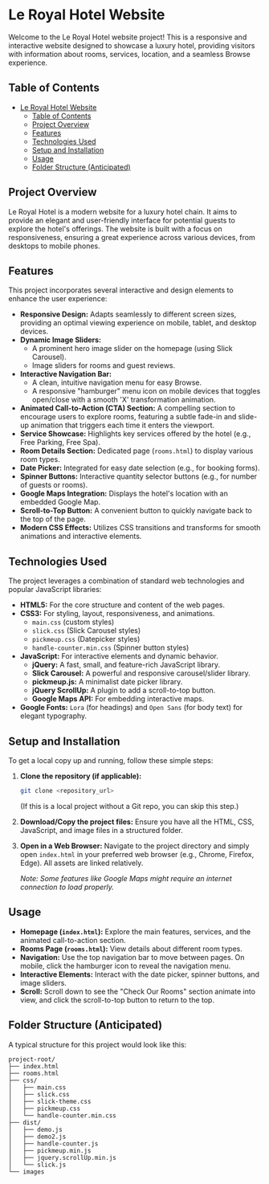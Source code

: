 # Le Royal Hotel Website

Welcome to the Le Royal Hotel website project! This is a responsive and interactive website designed to showcase a luxury hotel, providing visitors with information about rooms, services, location, and a seamless Browse experience.

## Table of Contents

- [Le Royal Hotel Website](#le-royal-hotel-website)
  - [Table of Contents](#table-of-contents)
  - [Project Overview](#project-overview)
  - [Features](#features)
  - [Technologies Used](#technologies-used)
  - [Setup and Installation](#setup-and-installation)
  - [Usage](#usage)
  - [Folder Structure (Anticipated)](#folder-structure-anticipated)

## Project Overview

Le Royal Hotel is a modern website for a luxury hotel chain. It aims to provide an elegant and user-friendly interface for potential guests to explore the hotel's offerings. The website is built with a focus on responsiveness, ensuring a great experience across various devices, from desktops to mobile phones.

## Features

This project incorporates several interactive and design elements to enhance the user experience:

* **Responsive Design:** Adapts seamlessly to different screen sizes, providing an optimal viewing experience on mobile, tablet, and desktop devices.
* **Dynamic Image Sliders:**
    * A prominent hero image slider on the homepage (using Slick Carousel).
    * Image sliders for rooms and guest reviews.
* **Interactive Navigation Bar:**
    * A clean, intuitive navigation menu for easy Browse.
    * A responsive "hamburger" menu icon on mobile devices that toggles open/close with a smooth 'X' transformation animation.
* **Animated Call-to-Action (CTA) Section:** A compelling section to encourage users to explore rooms, featuring a subtle fade-in and slide-up animation that triggers each time it enters the viewport.
* **Service Showcase:** Highlights key services offered by the hotel (e.g., Free Parking, Free Spa).
* **Room Details Section:** Dedicated page (`rooms.html`) to display various room types.
* **Date Picker:** Integrated for easy date selection (e.g., for booking forms).
* **Spinner Buttons:** Interactive quantity selector buttons (e.g., for number of guests or rooms).
* **Google Maps Integration:** Displays the hotel's location with an embedded Google Map.
* **Scroll-to-Top Button:** A convenient button to quickly navigate back to the top of the page.
* **Modern CSS Effects:** Utilizes CSS transitions and transforms for smooth animations and interactive elements.

## Technologies Used

The project leverages a combination of standard web technologies and popular JavaScript libraries:

* **HTML5:** For the core structure and content of the web pages.
* **CSS3:** For styling, layout, responsiveness, and animations.
    * `main.css` (custom styles)
    * `slick.css` (Slick Carousel styles)
    * `pickmeup.css` (Datepicker styles)
    * `handle-counter.min.css` (Spinner button styles)
* **JavaScript:** For interactive elements and dynamic behavior.
    * **jQuery:** A fast, small, and feature-rich JavaScript library.
    * **Slick Carousel:** A powerful and responsive carousel/slider library.
    * **pickmeup.js:** A minimalist date picker library.
    * **jQuery ScrollUp:** A plugin to add a scroll-to-top button.
    * **Google Maps API:** For embedding interactive maps.
* **Google Fonts:** `Lora` (for headings) and `Open Sans` (for body text) for elegant typography.

## Setup and Installation

To get a local copy up and running, follow these simple steps:

1.  **Clone the repository (if applicable):**
    ```bash
    git clone <repository_url>
    ```
    (If this is a local project without a Git repo, you can skip this step.)

2.  **Download/Copy the project files:**
    Ensure you have all the HTML, CSS, JavaScript, and image files in a structured folder.

3.  **Open in a Web Browser:**
    Navigate to the project directory and simply open `index.html` in your preferred web browser (e.g., Chrome, Firefox, Edge). All assets are linked relatively.

    *Note: Some features like Google Maps might require an internet connection to load properly.*

## Usage

* **Homepage (`index.html`):** Explore the main features, services, and the animated call-to-action section.
* **Rooms Page (`rooms.html`):** View details about different room types.
* **Navigation:** Use the top navigation bar to move between pages. On mobile, click the hamburger icon to reveal the navigation menu.
* **Interactive Elements:** Interact with the date picker, spinner buttons, and image sliders.
* **Scroll:** Scroll down to see the "Check Our Rooms" section animate into view, and click the scroll-to-top button to return to the top.

## Folder Structure (Anticipated)

A typical structure for this project would look like this:
```
project-root/
├── index.html
├── rooms.html
├── css/
│   ├── main.css
│   ├── slick.css
│   ├── slick-theme.css
│   ├── pickmeup.css
│   └── handle-counter.min.css
├── dist/
│   ├── demo.js
│   ├── demo2.js
│   ├── handle-counter.js
│   ├── pickmeup.min.js
│   ├── jquery.scrollUp.min.js
│   └── slick.js
└── images 